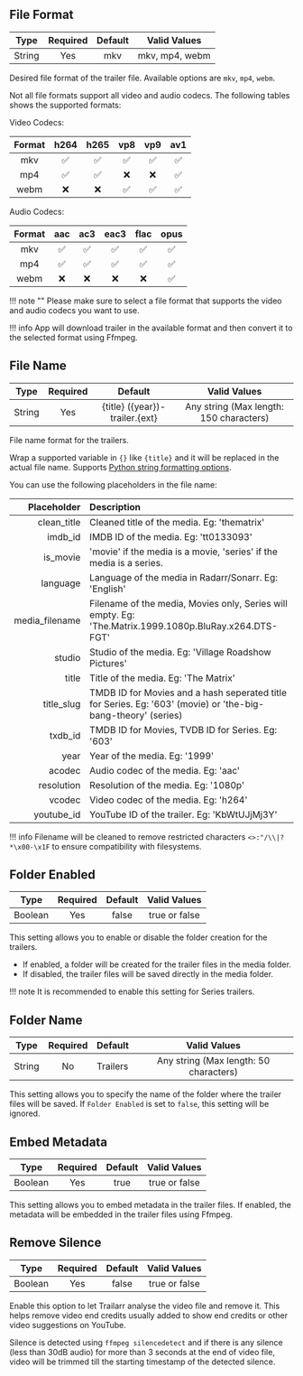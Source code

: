 
## File Format

| Type   | Required | Default | Valid Values          |
|:------:|:--------:|:-------:|:---------------------:|
| String | Yes      | mkv     | mkv, mp4, webm        |

Desired file format of the trailer file. Available options are `mkv`, `mp4`, `webm`.


Not all file formats support all video and audio codecs. The following tables shows the supported formats:

Video Codecs:

| Format | h264               | h265               | vp8                | vp9                | av1                |
|:------:|:------------------:|:------------------:|:------------------:|:------------------:|:------------------:|
| mkv    | :white_check_mark: | :white_check_mark: | :white_check_mark: | :white_check_mark: | :white_check_mark: |
| mp4    | :white_check_mark: | :white_check_mark: | :x:                | :x:                | :white_check_mark: |
| webm   | :x:                | :x:                | :white_check_mark: | :white_check_mark: | :white_check_mark: |

Audio Codecs:

| Format | aac                | ac3                | eac3               | flac               | opus               |
|:------:|:------------------:|:------------------:|:------------------:|:------------------:|:------------------:|
| mkv    | :white_check_mark: | :white_check_mark: | :white_check_mark: | :white_check_mark: | :white_check_mark: |
| mp4    | :white_check_mark: | :white_check_mark: | :white_check_mark: | :white_check_mark: | :white_check_mark: |
| webm   | :x:                | :x:                | :x:                | :x:                | :white_check_mark: |

!!! note ""
    Please make sure to select a file format that supports the video and audio codecs you want to use.


!!! info
    App will download trailer in the available format and then convert it to the selected format using Ffmpeg.


## File Name

| Type   | Required | Default                               | Valid Values                            |
|:------:|:--------:|:-------------------------------------:|:---------------------------------------:|
| String | Yes      | {title} ({year})-trailer.{ext}        | Any string (Max length: 150 characters) |

File name format for the trailers. 

Wrap a supported variable in `{}` like `{title}` and it will be replaced in the actual file name. Supports [Python string formatting options](https://docs.python.org/3/library/string.html#formatstrings). 

You can use the following placeholders in the file name:


| Placeholder          | Description                                                                                                   |
|---------------------:|:--------------------------------------------------------------------------------------------------------------|
| clean_title          | Cleaned title of the media. Eg: 'thematrix'                                                                   |
| imdb_id              | IMDB ID of the media. Eg: 'tt0133093'                                                                         |
| is_movie             | 'movie' if the media is a movie, 'series' if the media is a series.                                           |
| language             | Language of the media in Radarr/Sonarr. Eg: 'English'                                                         |
| media_filename       | Filename of the media, Movies only, Series will empty. Eg: 'The.Matrix.1999.1080p.BluRay.x264.DTS-FGT'        |
| studio               | Studio of the media. Eg: 'Village Roadshow Pictures'                                                          |
| title                | Title of the media. Eg: 'The Matrix'                                                                          |
| title_slug           | TMDB ID for Movies and a hash seperated title for Series. Eg: '603' (movie) or 'the-big-bang-theory' (series) |
| txdb_id              | TMDB ID for Movies, TVDB ID for Series. Eg: '603'                                                             |
| year                 | Year of the media. Eg: '1999'                                                                                 |
| acodec               | Audio codec of the media. Eg: 'aac'                                                                           |
| resolution           | Resolution of the media. Eg: '1080p'                                                                          |
| vcodec               | Video codec of the media. Eg: 'h264'                                                                          |
| youtube_id           | YouTube ID of the trailer. Eg: 'KbWtUJjMj3Y'                                                                  |

!!! info
    Filename will be cleaned to remove restricted characters `<>:"/\\|?*\x00-\x1F` to ensure compatibility with filesystems.


## Folder Enabled

| Type    | Required | Default | Valid Values  |
|:-------:|:--------:|:-------:|:-------------:|
| Boolean | Yes      | false   | true or false |

This setting allows you to enable or disable the folder creation for the trailers. 

- If enabled, a folder will be created for the trailer files in the media folder. 
- If disabled, the trailer files will be saved directly in the media folder.

!!! note
    It is recommended to enable this setting for Series trailers.

## Folder Name

| Type   | Required | Default      | Valid Values                           |
|:------:|:--------:|:-------------|:--------------------------------------:|
| String | No       | Trailers     | Any string (Max length: 50 characters) |

This setting allows you to specify the name of the folder where the trailer files will be saved. If `Folder Enabled` is set to `false`, this setting will be ignored.


## Embed Metadata

| Type    | Required | Default | Valid Values  |
|:-------:|:--------:|:-------:|:-------------:|
| Boolean | Yes      | true    | true or false |

This setting allows you to embed metadata in the trailer files. If enabled, the metadata will be embedded in the trailer files using Ffmpeg.

## Remove Silence

| Type    | Required | Default | Valid Values  |
|:-------:|:--------:|:-------:|:-------------:|
| Boolean | Yes      | false   | true or false |

Enable this option to let Trailarr analyse the video file and remove it. This helps remove video end credits usually added to show end credits or other video suggestions on YouTube.

Silence is detected using `ffmpeg silencedetect` and if there is any silence (less than 30dB audio) for more than 3 seconds at the end of video file, video will be trimmed till the starting timestamp of the detected silence.

